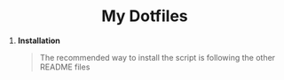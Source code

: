 
<!-- markdownlint-configure-file {
  "MD013": {
    "code_blocks": false,
    "tables": false
  },
  "MD033": false,
  "MD041": false
} -->

<div align="center">

# My Dotfiles

</div>

1. **Installation**
   > The recommended way to install the script is following the other README files
